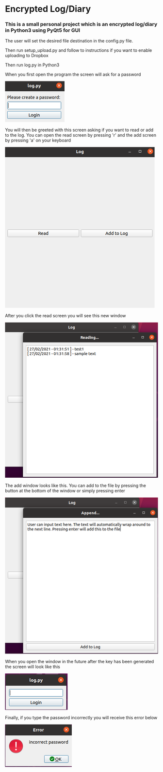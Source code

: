 # Encrypted Log/Diary
### This is a small personal project which is an encrypted log/diary in Python3 using PyQt5 for GUI

The user will set the desired file destination in the config.py file.

Then run setup_upload.py and follow to instructions if you want to enable uploading to Dropbox

Then run log.py in Python3

When you first open the program the screen will ask for a password

![](images/first_open.png)

You will then be greeted with this screen asking if you want to read or add to the log. You can open the read screen by pressing 'r' and the add screen by pressing 'a' on your keyboard

![](images/main_screen.png)

After you click the read screen you will see this new window

![](images/read_screen.png)


The add window looks like this. You can add to the file by pressing the button at the bottom of the window or simply pressing enter

![](images/add_screen.png)

When you open the window in the future after the key has been generated the screen will look like this

![](images/open.png)

Finally, if you type the password incorrectly you will receive this error below

![](images/error.png)
